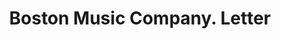 ---
doi: 10.7916/D8446ZFB
date_other: '1908'
date_other_textual: '1908'
form: correspondence
genre:
- Letters (correspondence)
name:
- Boston Music Company
object_in_context_url: https://biggert.cul.columbia.edu/items/view/ave_biggert_00337
subject_hierarchical_geographic:
- Boston, Massachusetts, United States
subject_name:
- Boston Music Company
title: Boston Music Company. Letter
sort_title: Boston Music Company. Letter
call_number: ave_biggert_00337
coordinates:
- 42.35805555555556,-71.06361111111111
pid: ave_biggert_00337
identifiers: ave_biggert_00337
thumbnail: https://derivativo-3.library.columbia.edu/iiif/2/ldpd:344175/full/!256,256/0/native.jpg
permalink: /biggert/ave_biggert_00337/
layout: iiif-image-page
---